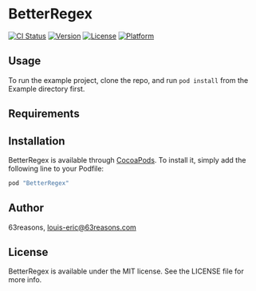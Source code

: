 # BetterRegex

[![CI Status](http://img.shields.io/travis/63reasons/BetterRegex.svg?style=flat)](https://travis-ci.org/63reasons/BetterRegex)
[![Version](https://img.shields.io/cocoapods/v/BetterRegex.svg?style=flat)](http://cocoapods.org/pods/BetterRegex)
[![License](https://img.shields.io/cocoapods/l/BetterRegex.svg?style=flat)](http://cocoapods.org/pods/BetterRegex)
[![Platform](https://img.shields.io/cocoapods/p/BetterRegex.svg?style=flat)](http://cocoapods.org/pods/BetterRegex)

## Usage

To run the example project, clone the repo, and run `pod install` from the Example directory first.

## Requirements

## Installation

BetterRegex is available through [CocoaPods](http://cocoapods.org). To install
it, simply add the following line to your Podfile:

```ruby
pod "BetterRegex"
```

## Author

63reasons, louis-eric@63reasons.com

## License

BetterRegex is available under the MIT license. See the LICENSE file for more info.
